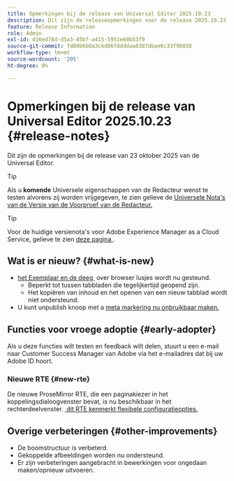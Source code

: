 ```yaml
---
title: Opmerkingen bij de release van Universal Editor 2025.10.23
description: Dit zijn de releaseopmerkingen voor de release 2025.10.23 van de Universal Editor.
feature: Release Information
role: Admin
exl-id: d16ed78d-d5a3-45bf-a415-5951e60b53f9
source-git-commit: fd80b6b0a3c6d06f8dddaa8387dbae6c33f96038
workflow-type: tm+mt
source-wordcount: '205'
ht-degree: 0%

---
```



# Opmerkingen bij de release van Universal Editor 2025.10.23 {#release-notes}

Dit zijn de opmerkingen bij de release van 23 oktober 2025 van de Universal Editor.

>[!TIP]
>
>Als u **komende** Universele eigenschappen van de Redacteur wenst te testen alvorens zij worden vrijgegeven, te zien gelieve de [&#x200B; Universele Nota&#39;s van de Versie van de Voorproef van de Redacteur.](/help/release-notes/universal-editor/preview.md)

>[!TIP]
>
>Voor de huidige versienota&#39;s voor Adobe Experience Manager as a Cloud Service, gelieve te zien [&#x200B; deze pagina &#x200B;](/help/release-notes/release-notes-cloud/release-notes-current.md).

## Wat is er nieuw? {#what-is-new}

* [&#x200B; het Exemplaar en de deeg &#x200B;](/help/sites-cloud/authoring/universal-editor/authoring.md#copy-paste) over browser lusjes wordt nu gesteund.
   * Beperkt tot tussen tabbladen die tegelijkertijd geopend zijn.
   * Het kopiëren van inhoud en het openen van een nieuw tabblad wordt niet ondersteund.
* U kunt unpublish knoop met a [&#x200B; meta markering nu onbruikbaar maken.](/help/implementing/universal-editor/customizing.md#meta-tags)

## Functies voor vroege adoptie {#early-adopter}

Als u deze functies wilt testen en feedback wilt delen, stuurt u een e-mail naar Customer Success Manager van Adobe via het e-mailadres dat bij uw Adobe ID hoort.

### Nieuwe RTE {#new-rte}

De nieuwe ProseMirror RTE, die een paginakiezer in het koppelingsdialoogvenster bevat, is nu beschikbaar in het rechterdeelvenster. [&#x200B; dit RTE kenmerkt flexibele configuratieopties.](/help/implementing/universal-editor/configure-rte.md)

## Overige verbeteringen {#other-improvements}

* De boomstructuur is verbeterd.
* Gekoppelde afbeeldingen worden nu ondersteund.
* Er zijn verbeteringen aangebracht in bewerkingen voor ongedaan maken/opnieuw uitvoeren.